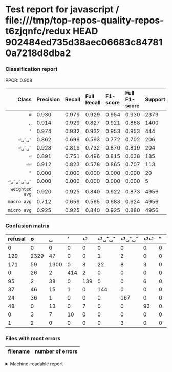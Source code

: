 # Test report for javascript / file:///tmp/top-repos-quality-repos-t6zjqnfc/redux HEAD 902484ed735d38aec06683c847810a7218d8dba2

### Classification report

PPCR: 0.908

| Class | Precision | Recall | Full Recall | F1-score | Full F1-score | Support | Full Support | PPCR |
|------:|:----------|:-------|:------------|:---------|:---------|:--------|:-------------|:-----|
| `∅` | 0.930| 0.979| 0.929| 0.954| 0.930| 2379| 2508| 0.949 |
| `␣` | 0.914| 0.929| 0.827| 0.921| 0.868| 1400| 1571| 0.891 |
| `'` | 0.974| 0.932| 0.932| 0.953| 0.953| 444| 444| 1.000 |
| `⏎␣⁺␣⁺` | 0.862| 0.699| 0.593| 0.772| 0.702| 206| 243| 0.848 |
| `⏎␣⁻␣⁻` | 0.928| 0.819| 0.732| 0.870| 0.819| 204| 228| 0.895 |
| `⏎` | 0.891| 0.751| 0.496| 0.815| 0.638| 185| 280| 0.661 |
| `⏎⏎` | 0.912| 0.823| 0.578| 0.865| 0.707| 113| 161| 0.702 |
| `"` | 0.000| 0.000| 0.000| 0.000| 0.000| 20| 20| 1.000 |
| `⏎␣⁻␣⁻␣⁻␣⁻` | 0.000| 0.000| 0.000| 0.000| 0.000| 5| 6| 0.833 |
| `weighted avg` | 0.920| 0.925| 0.840| 0.922| 0.873| 4956| 5461| 0.908 |
| `macro avg` | 0.712| 0.659| 0.565| 0.683| 0.624| 4956| 5461| 0.908 |
| `micro avg` | 0.925| 0.925| 0.840| 0.925| 0.880| 4956| 5461| 0.908 |

### Confusion matrix

|refusal|  ∅| ␣| '| ⏎| ⏎␣⁺␣⁺| ⏎␣⁻␣⁻| ⏎⏎| "| ⏎␣⁻␣⁻␣⁻␣⁻| 
|:---|:---|:---|:---|:---|:---|:---|:---|:---|:---|
|0 |0 |0 |0 |0 |0 |0 |0 |0 |0 |
|129 |2329 |47 |0 |0 |1 |2 |0 |0 |0 |
|171 |59 |1300 |0 |8 |22 |8 |3 |0 |0 |
|0 |26 |2 |414 |2 |0 |0 |0 |0 |0 |
|95 |2 |38 |0 |139 |0 |0 |6 |0 |0 |
|37 |46 |15 |1 |0 |144 |0 |0 |0 |0 |
|24 |36 |1 |0 |0 |0 |167 |0 |0 |0 |
|48 |0 |13 |0 |7 |0 |0 |93 |0 |0 |
|0 |3 |7 |10 |0 |0 |0 |0 |0 |0 |
|1 |2 |0 |0 |0 |0 |3 |0 |0 |0 |

### Files with most errors

| filename | number of errors|
|:----:|:-----|

<details>
    <summary>Machine-readable report</summary>
```json
{
  "cl_report": {"\"": {"f1-score": 0.0, "precision": 0.0, "recall": 0.0, "support": 20}, "\u0027": {"f1-score": 0.952819332566168, "precision": 0.9741176470588235, "recall": 0.9324324324324325, "support": 444}, "macro avg": {"f1-score": 0.6833575216322204, "precision": 0.7123341706704616, "recall": 0.6591114894416368, "support": 4956}, "micro avg": {"f1-score": 0.9253430185633575, "precision": 0.9253430185633575, "recall": 0.9253430185633575, "support": 4956}, "weighted avg": {"f1-score": 0.9215855537415905, "precision": 0.9200728226738047, "recall": 0.9253430185633575, "support": 4956}, "\u2205": {"f1-score": 0.954117165096272, "precision": 0.9304834198961246, "recall": 0.9789827658680118, "support": 2379}, "\u23ce": {"f1-score": 0.81524926686217, "precision": 0.8910256410256411, "recall": 0.7513513513513513, "support": 185}, "\u23ce\u23ce": {"f1-score": 0.8651162790697673, "precision": 0.9117647058823529, "recall": 0.8230088495575221, "support": 113}, "\u23ce\u2423\u207a\u2423\u207a": {"f1-score": 0.7721179624664879, "precision": 0.8622754491017964, "recall": 0.6990291262135923, "support": 206}, "\u23ce\u2423\u207b\u2423\u207b": {"f1-score": 0.8697916666666667, "precision": 0.9277777777777778, "recall": 0.8186274509803921, "support": 204}, "\u23ce\u2423\u207b\u2423\u207b\u2423\u207b\u2423\u207b": {"f1-score": 0.0, "precision": 0.0, "recall": 0.0, "support": 5}, "\u2423": {"f1-score": 0.9210060219624513, "precision": 0.9135628952916374, "recall": 0.9285714285714286, "support": 1400}},
  "cl_report_full": {"\"": {"f1-score": 0.0, "precision": 0.0, "recall": 0.0, "support": 20}, "\u0027": {"f1-score": 0.952819332566168, "precision": 0.9741176470588235, "recall": 0.9324324324324325, "support": 444}, "macro avg": {"f1-score": 0.6240759193440711, "precision": 0.7123341706704616, "recall": 0.5652973651298755, "support": 5461}, "micro avg": {"f1-score": 0.8804838245176155, "precision": 0.9253430185633575, "recall": 0.8397729353598242, "support": 5461}, "weighted avg": {"f1-score": 0.8731683753648134, "precision": 0.9190103507592141, "recall": 0.8397729353598242, "support": 5461}, "\u2205": {"f1-score": 0.9295549790460986, "precision": 0.9304834198961246, "recall": 0.9286283891547049, "support": 2508}, "\u23ce": {"f1-score": 0.6376146788990826, "precision": 0.8910256410256411, "recall": 0.49642857142857144, "support": 280}, "\u23ce\u23ce": {"f1-score": 0.7072243346007604, "precision": 0.9117647058823529, "recall": 0.577639751552795, "support": 161}, "\u23ce\u2423\u207a\u2423\u207a": {"f1-score": 0.7024390243902437, "precision": 0.8622754491017964, "recall": 0.5925925925925926, "support": 243}, "\u23ce\u2423\u207b\u2423\u207b": {"f1-score": 0.8186274509803921, "precision": 0.9277777777777778, "recall": 0.7324561403508771, "support": 228}, "\u23ce\u2423\u207b\u2423\u207b\u2423\u207b\u2423\u207b": {"f1-score": 0.0, "precision": 0.0, "recall": 0.0, "support": 6}, "\u2423": {"f1-score": 0.8684034736138944, "precision": 0.9135628952916374, "recall": 0.8274984086569064, "support": 1571}},
  "ppcr": 0.9075260941219557
}
```
</details>
